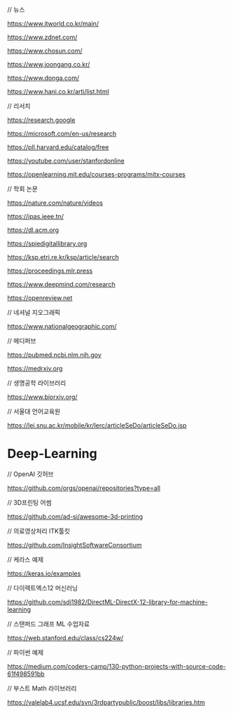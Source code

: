 // 뉴스

https://www.itworld.co.kr/main/

https://www.zdnet.com/

https://www.chosun.com/

https://www.joongang.co.kr/

https://www.donga.com/

https://www.hani.co.kr/arti/list.html

// 리서치

https://research.google

https://microsoft.com/en-us/research

https://pll.harvard.edu/catalog/free

https://youtube.com/user/stanfordonline

https://openlearning.mit.edu/courses-programs/mitx-courses

// 학회 논문

https://nature.com/nature/videos

https://ipas.ieee.tn/

https://dl.acm.org

https://spiedigitallibrary.org

https://ksp.etri.re.kr/ksp/article/search

https://proceedings.mlr.press

https://www.deepmind.com/research

https://openreview.net


// 네셔널 지오그래픽

https://www.nationalgeographic.com/

// 메디퍼브

https://pubmed.ncbi.nlm.nih.gov

https://medrxiv.org

// 생명공학 라이브러리

https://www.biorxiv.org/

// 서울대 언어교육원

https://lei.snu.ac.kr/mobile/kr/lerc/articleSeDo/articleSeDo.jsp

# Deep-Learning

// OpenAI 깃허브

https://github.com/orgs/openai/repositories?type=all

// 3D프린팅 어썸

https://github.com/ad-si/awesome-3d-printing

// 의료영상처리 ITK툴킷 

https://github.com/InsightSoftwareConsortium

// 케라스 예제

https://keras.io/examples

// 다이렉트엑스12 머신러닝

https://github.com/sdi1982/DirectML-DirectX-12-library-for-machine-learning

// 스탠퍼드 그래프 ML 수업자료

https://web.stanford.edu/class/cs224w/

// 파이썬 예제

https://medium.com/coders-camp/130-python-projects-with-source-code-61f498591bb

// 부스트 Math 라이브러리

https://valelab4.ucsf.edu/svn/3rdpartypublic/boost/libs/libraries.htm
